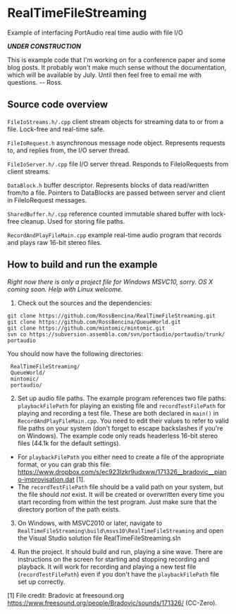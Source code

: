 RealTimeFileStreaming
=====================

Example of interfacing PortAudio real time audio with file I/O

***UNDER CONSTRUCTION***

This is example code that I'm working on for a conference paper and some blog posts. It probably won't make much sense without the documentation, which will be available by July. Until then feel free to email me with questions. -- Ross.

Source code overview
--------------------

`FileIoStreams.h/.cpp` client stream objects for streaming data to or from a file. Lock-free and real-time safe.

`FileIoRequest.h` asynchronous message node object. Represents requests to, and replies from, the I/O server thread.

`FileIoServer.h/.cpp` file I/O server thread. Responds to FileIoRequests from client streams.

`DataBlock.h` buffer descriptor. Represents blocks of data read/written from/to a file. Pointers to DataBlocks are passed between server and client in FileIoRequest messages.

`SharedBuffer.h/.cpp` reference counted immutable shared buffer with lock-free cleanup. Used for storing file paths. 

`RecordAndPlayFileMain.cpp` example real-time audio program that records and plays raw 16-bit stereo files.



How to build and run the example
--------------------------------

*Right now there is only a project file for Windows MSVC10, sorry. OS X coming soon. Help with Linux welcome.*

1. Check out the sources and the dependencies:

 ```
 git clone https://github.com/RossBencina/RealTimeFileStreaming.git
 git clone https://github.com/RossBencina/QueueWorld.git
 git clone https://github.com/mintomic/mintomic.git
 svn co https://subversion.assembla.com/svn/portaudio/portaudio/trunk/ portaudio
 ```

 You should now have the following directories:

 ```
  RealTimeFileStreaming/
  QueueWorld/
  mintomic/
  portaudio/
 ```

2. Set up audio file paths. The example program references two file paths: `playbackFilePath` for playing an existing file and `recordTestFilePath` for playing and recording a test file. These are both declared in `main()` in `RecordAndPlayFileMain.cpp`. You need to edit their values to refer to valid file paths on your system (don't forget to escape backslashes if you're on Windows). The example code only reads headerless 16-bit stereo files (44.1k for the default settings). 
 - For `playbackFilePath` you either need to create a file of the appropriate format, or you can grab this file: https://www.dropbox.com/s/ec923lzkr9udxww/171326__bradovic__piano-improvisation.dat [1].
 - The `recordTestFilePath` file should be a valid path on your system, but the file should *not* exist. It will be created or overwritten every time you start recording from within the test program. Just make sure that the directory portion of the path exists.

3. On Windows, with MSVC2010 or later, navigate to `RealTimeFileStreaming\build\msvs10\RealTimeFileStreaming` and open the Visual Studio solution file RealTimeFileStreaming.sln

4. Run the project. It should build and run, playing a sine wave. There are instructions on the screen for starting and stopping recording and playback. It will work for recording and playing a new test file (`recordTestFilePath`) even if you don't have the `playbackFilePath` file set up correctly.


[1] File credit: Bradovic at freesound.org https://www.freesound.org/people/Bradovic/sounds/171326/ (CC-Zero).
